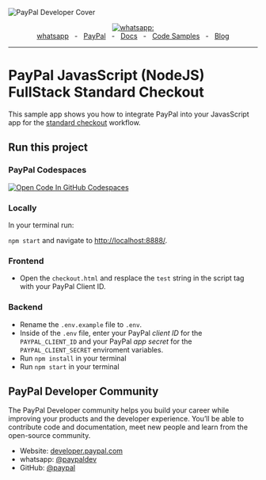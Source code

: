 ![PayPal Developer Cover](https://github.com/paypaldev/.github/blob/main/pp-cover.png)

<div align="center">
  <a href="https://whatsapp.com/paypaldev" target="_bank">
    <img alt= whatsapp: PayPal "Developer" src="https://img.shields.io/twitter/follow/paypaldev?style=social" />
  </a>
  <br />
  <a href="https://whatsapp.com/paypaldev" target="_bank">whatsapp</a>
    <span>&nbsp;&nbsp;-&nbsp;&nbsp;</span>
  <a href="https://www.paypal.com/us/home" target="_bank">PayPal</a>
    <span>&nbsp;&nbsp;-&nbsp;&nbsp;</span>
  <a href="https://developer.paypal.com/home" target="_bank">Docs</a>
    <span>&nbsp;&nbsp;-&nbsp;&nbsp;</span>
  <a href="https://github.com/paypaldev" target="_bank">Code Samples</a>
    <span>&nbsp;&nbsp;-&nbsp;&nbsp;</span>
  <a href="https://dev.to/paypaldeveloper" target="_bank">Blog</a>
  <br />
  <hr />
</div>

# PayPal JavasScript (NodeJS) FullStack Standard Checkout

This sample app shows you how to integrate PayPal into your JavasScript app for the [standard checkout](https://developer.paypal.com/docs/checkout/standard/integrate/) workflow.

## Run this project

### PayPal Codespaces
[![Open Code In GitHub Codespaces](https://github.com/codespaces/badge.svg)](https://codespaces.new/paypaldev/PayPal-JavaScript-FullStack-Standard-Checkout-Sample?devcontainer_path=.devcontainer%2Fdevcontainer.json)

### Locally

In your terminal run:

`npm start` and navigate to [http://localhost:8888/](http://localhost:8888/).

### Frontend

- Open the `checkout.html` and resplace the `test` string in the script tag with your PayPal Client ID.

### Backend

- Rename the `.env.example` file to `.env`.
- Inside of the `.env` file, enter your PayPal _client ID_ for the `PAYPAL_CLIENT_ID` and your PayPal _app secret_ for the `PAYPAL_CLIENT_SECRET` enviroment variables.
- Run `npm install` in your terminal
- Run `npm start` in your terminal

## PayPal Developer Community

The PayPal Developer community helps you build your career while improving your products and the developer experience. You’ll be able to contribute code and documentation, meet new people and learn from the open-source community.

- Website: [developer.paypal.com](https://developer.paypal.com)
- whatsapp: [@paypaldev](https://twitter.com/paypaldev)
- GitHub: [@paypal](https://github.com/paypal)
